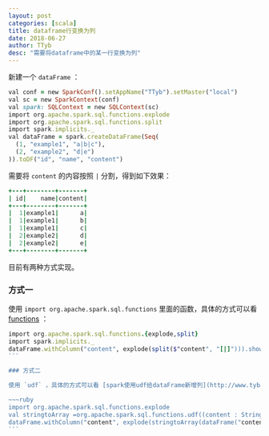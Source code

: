 ```yaml
---
layout: post
categories: [scala]
title: dataframe行变换为列
date: 2018-06-27
author: TTyb
desc: "需要将dataframe中的某一行变换为列"
---
```


新建一个 `dataFrame` ：

~~~ruby
val conf = new SparkConf().setAppName("TTyb").setMaster("local")
val sc = new SparkContext(conf)
val spark: SQLContext = new SQLContext(sc)
import org.apache.spark.sql.functions.explode
import org.apache.spark.sql.functions.split
import spark.implicits._
val dataFrame = spark.createDataFrame(Seq(
  (1, "example1", "a|b|c"),
  (2, "example2", "d|e")
)).toDF("id", "name", "content")
~~~

需要将 `content` 的内容按照 `|` 分割，得到如下效果：

~~~ruby
+---+--------+-------+
| id|    name|content|
+---+--------+-------+
|  1|example1|      a|
|  1|example1|      b|
|  1|example1|      c|
|  2|example2|      d|
|  2|example2|      e|
+---+--------+-------+
~~~

目前有两种方式实现。

### 方式一

使用 `import org.apache.spark.sql.functions` 里面的函数，具体的方式可以看 [functions](http://spark.apache.org/docs/latest/api/scala/index.html#org.apache.spark.sql.functions$) ：

~~~ruby
import org.apache.spark.sql.functions.{explode,split}
import spark.implicits._
dataFrame.withColumn("content", explode(split($"content", "[|]"))).show
```

### 方式二

使用 `udf` ，具体的方式可以看 [spark使用udf给dataFrame新增列](http://www.tybai.com/scala/spark%E4%BD%BF%E7%94%A8udf%E7%BB%99dataFrame%E6%96%B0%E5%A2%9E%E5%88%97.html)

~~~ruby
import org.apache.spark.sql.functions.explode
val stringtoArray =org.apache.spark.sql.functions.udf((content : String) => {content.split('|')})
dataFrame.withColumn("content", explode(stringtoArray(dataFrame("content")))).show
```

